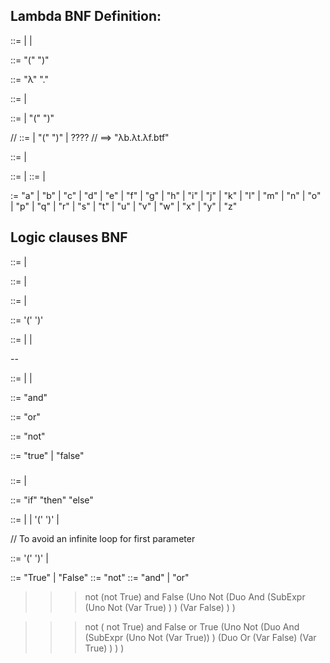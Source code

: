 ## Lambda BNF Definition:

<lambda> ::= <wrappedFunction> <lambda> | <wrappedFunction> | <function>

<wrappedFunction> ::= "(" <function> ")"

<function> ::= "λ" <variables> "." <application-term>

<application-term> ::= <item> | <item> <application-term>

<item> ::= <terms> | "(" <expression> ")"

// <item> ::= <terms> | "(" <expression> ")" | <expression> ????
// ==> "λb.λt.λf.btf"

<expression> ::= <application-term> | <function>

<variables> ::= <letter> <variables> | <letter>
<terms> ::= <letter> <terms> | <letter>

<letter> := "a" | "b" | "c" | "d" | "e" | "f" | "g" | "h" | "i" | "j" | "k" | "l" | "m" | "n" | "o" | "p" | "q" | "r" | "s" | "t" | "u" | "v" | "w" | "x" | "y" | "z"

## Logic clauses BNF

<xxx> ::= <logicExpr> <xxx> | <logicExpr>

<logicExpr> ::= <expr> <cond> | <expr>

<expr> ::= <operand> <cond> | <operand>

<wrapExpr> ::= '(' <expr> ')'

<operand> ::= <value> | <not> | <wrapExpr>

--

<cond> ::= <not> | <and> | <or>

<and> ::= <operand> "and" <operand>

<or> ::= <operand> "or" <operand>

<not> ::= "not" <operand>

<value> ::= "true" | "false"

###

<stmt> ::= <ifCond> | <expr>

<ifCond> ::= "if" <expr> "then" <stmt> "else" <stmt>

<expr> ::= <param> <duop> <expr> | <unop> <expr> | '(' <expr> ')' | <bool>

// To avoid an infinite loop for <duop> first parameter
<param> ::=  '(' <expr> ')' | <bool>

<bool> ::= "True" | "False"
<unop> ::= "not"
<duop> ::= "and" | "or"


>>> not (not True) and False
(Uno Not 
    (Duo And 
        (SubExpr 
            (Uno Not 
                (Var True)
            )
        ) 
        (Var False)
    )
)

>>> not ( not True) and False or True
(Uno Not 
    (Duo And 
        (SubExpr 
            (Uno Not (Var True))
        ) 
        (Duo Or 
            (Var False) 
            (Var True)
        )
    )
)